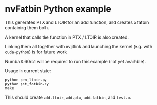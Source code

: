 # nvFatbin Python example

This generates PTX and LTOIR for an add function, and creates a fatbin
containing them both.

A kernel that calls the function in PTX / LTOIR is also created.

Linking them all together with nvjitlink and launching the kernel (e.g. with
`cuda-python`) is for future work.

Numba 0.60rc1 will be required to run this example (not yet available).

Usage in current state:

```
python gen_ltoir.py
python get_fatbin.py
make
```

This should create `add.ltoir`, `add.ptx`, `add.fatbin`, and `test.o`.
